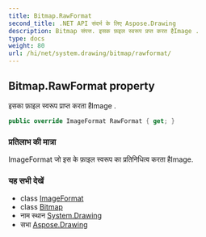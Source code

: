 ```yaml
---
title: Bitmap.RawFormat
second_title: .NET API संदर्भ के लिए Aspose.Drawing
description: Bitmap संपत्त. इसक फ़इल स्वरूप प्रप्त करत हैImage .
type: docs
weight: 80
url: /hi/net/system.drawing/bitmap/rawformat/
---
```

## Bitmap.RawFormat property

इसका फ़ाइल स्वरूप प्राप्त करता हैImage .

```csharp
public override ImageFormat RawFormat { get; }
```

### प्रतिलाभ की मात्रा

ImageFormat जो इस के फ़ाइल स्वरूप का प्रतिनिधित्व करता हैImage.

### यह सभी देखें

* class [ImageFormat](../../../system.drawing.imaging/imageformat/)
* class [Bitmap](../)
* नाम स्थान [System.Drawing](../../bitmap/)
* सभा [Aspose.Drawing](../../../)


